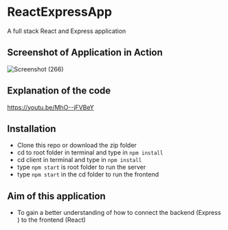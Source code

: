 # ReactExpressApp
A full stack React and Express application

## Screenshot of Application in Action

![Screenshot (266)](https://user-images.githubusercontent.com/81366533/141530414-809aeb02-083e-40e3-bdd3-6d9f46132944.png)

## Explanation of the code
https://youtu.be/MhO--jFVBeY

## Installation
- Clone this repo or download the zip folder
- cd to root folder in terminal and type in `npm install`
- cd client in terminal and type in `npm install`
- type `npm start` is root folder to run the server
- type `npm start` in the cd folder to run the frontend

## Aim of this application
- To gain a better understanding of how to connect the backend (Express ) to the frontend (React)
